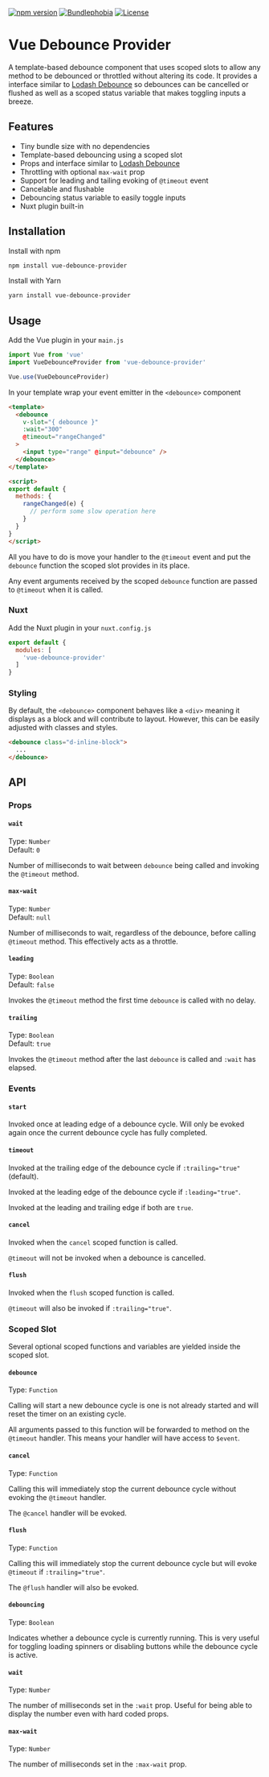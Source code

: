 [![npm version](https://badgen.net/npm/v/vue-debounce-provider?color=green)](https://www.npmjs.com/package/vue-debounce-provider)
[![Bundlephobia](https://badgen.net/bundlephobia/minzip/vue-debounce-provider?color=green)](https://bundlephobia.com/result?p=vue-debounce-provider)
[![License](https://badgen.net/github/license/Soviut/vue-debounce-provider?color=green)](https://github.com/Soviut/vue-debounce-provider/blob/master/LICENSE)

# Vue Debounce Provider

A template-based debounce component that uses scoped slots to allow any method
to be debounced or throttled without altering its code. It provides a
interface similar to [Lodash Debounce](https://lodash.com/docs/4.17.15#debounce)
so debounces can be cancelled or flushed as well as a scoped status variable
that makes toggling inputs a breeze.

## Features

- Tiny bundle size with no dependencies
- Template-based debouncing using a scoped slot
- Props and interface similar to [Lodash Debounce](https://lodash.com/docs/4.17.15#debounce)
- Throttling with optional `max-wait` prop
- Support for leading and tailing evoking of `@timeout` event
- Cancelable and flushable
- Debouncing status variable to easily toggle inputs
- Nuxt plugin built-in

## Installation

Install with npm

```bash
npm install vue-debounce-provider
```

Install with Yarn

```bash
yarn install vue-debounce-provider
```

## Usage

Add the Vue plugin in your `main.js`

```js
import Vue from 'vue'
import VueDebounceProvider from 'vue-debounce-provider'

Vue.use(VueDebounceProvider)
```

In your template wrap your event emitter in the `<debounce>` component

```html
<template>
  <debounce
    v-slot="{ debounce }"
    :wait="300"
    @timeout="rangeChanged"
  >
    <input type="range" @input="debounce" />
  </debounce>
</template>

<script>
export default {
  methods: {
    rangeChanged(e) {
      // perform some slow operation here
    }
  }
}
</script>
```

All you have to do is move your handler to the `@timeout` event and put
the `debounce` function the scoped slot provides in its place.

Any event arguments received by the scoped `debounce` function are passed to
`@timeout` when it is called.

### Nuxt

Add the Nuxt plugin in your `nuxt.config.js`

```js
export default {
  modules: [
    'vue-debounce-provider'
  ]
}
```

### Styling

By default, the `<debounce>` component behaves like a `<div>`
meaning it displays as a block and will contribute to layout. However, this can
be easily adjusted with classes and styles.

```html
<debounce class="d-inline-block">
  ...
</debounce>
```

## API

### Props

#### `wait`

Type: `Number`<br/>
Default: `0`

Number of milliseconds to wait between `debounce` being called and invoking the
`@timeout` method.

#### `max-wait`

Type: `Number`<br/>
Default: `null`

Number of milliseconds to wait, regardless of the debounce, before calling
`@timeout` method. This effectively acts as a throttle.

#### `leading`

Type: `Boolean`<br/>
Default: `false`

Invokes the `@timeout` method the first time `debounce` is called with no delay.

#### `trailing`

Type: `Boolean`<br/>
Default: `true`

Invokes the `@timeout` method after the last `debounce` is called and `:wait`
has elapsed.

### Events

#### `start`

Invoked once at leading edge of a debounce cycle. Will only be evoked again
once the current debounce cycle has fully completed.

#### `timeout`

Invoked at the trailing edge of the debounce cycle if `:trailing="true"`
(default).

Invoked at the leading edge of the debounce cycle if `:leading="true"`.

Invoked at the leading and trailing edge if both are `true`.

#### `cancel`

Invoked when the `cancel` scoped function is called.

`@timeout` will not be invoked when a debounce is cancelled.

#### `flush`

Invoked when the `flush` scoped function is called.

`@timeout` will also be invoked if `:trailing="true"`.

### Scoped Slot

Several optional scoped functions and variables are yielded inside the scoped
slot.

#### `debounce`

Type: `Function`

Calling will start a new debounce cycle is one is not already started and will
reset the timer on an existing cycle.

All arguments passed to this function will be forwarded to method on the
`@timeout` handler. This means your handler will have access to `$event`.

#### `cancel`

Type: `Function`

Calling this will immediately stop the current debounce cycle without evoking
the `@timeout` handler.

The `@cancel` handler will be evoked.

#### `flush`

Type: `Function`

Calling this will immediately stop the current debounce cycle but will evoke
`@timeout` if `:trailing="true"`.

The `@flush` handler will also be evoked.

#### `debouncing`

Type: `Boolean`

Indicates whether a debounce cycle is currently running. This is very useful
for toggling loading spinners or disabling buttons while the debounce cycle
is active.

#### `wait`

Type: `Number`

The number of milliseconds set in the `:wait` prop. Useful for being able to
display the number even with hard coded props.

#### `max-wait`

Type: `Number`

The number of milliseconds set in the `:max-wait` prop.
